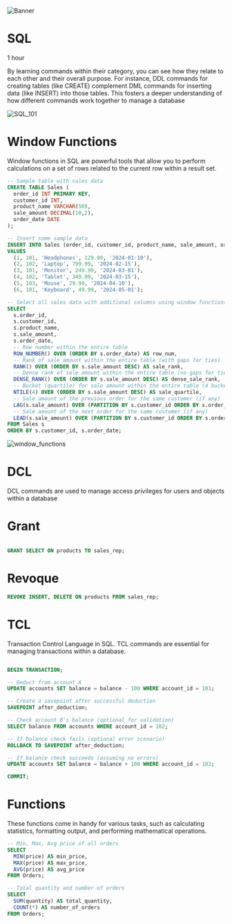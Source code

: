 ![Banner](https://github.com/AleMorales9011/ForgeWare/blob/912757a3619eb391442ee6c245fb9dd5210d952b/src/images/medium-shot-man-living-as-digital-nomad.jpg)
# SQL

1 hour

By learning commands within their category, you can see how they relate to each other and their overall purpose. For instance, DDL commands for creating tables (like CREATE) complement DML commands for inserting data (like INSERT) into those tables.  This fosters a deeper understanding of how different commands work together to manage a database

![SQL_101](https://github.com/AleMorales9011/ForgeWare/blob/912757a3619eb391442ee6c245fb9dd5210d952b/src/images/SQL_101.jpeg)

# Window Functions

Window functions in SQL are powerful tools that allow you to perform calculations on a set of rows related to the current row within a result set.

```SQL
-- Sample table with sales data
CREATE TABLE Sales (
  order_id INT PRIMARY KEY,
  customer_id INT,
  product_name VARCHAR(50),
  sale_amount DECIMAL(10,2),
  order_date DATE
);

-- Insert some sample data
INSERT INTO Sales (order_id, customer_id, product_name, sale_amount, order_date)
VALUES
  (1, 101, 'Headphones', 129.99, '2024-01-10'),
  (2, 102, 'Laptop', 799.99, '2024-02-15'),
  (3, 101, 'Monitor', 249.99, '2024-03-01'),
  (4, 102, 'Tablet', 349.99, '2024-03-15'),
  (5, 103, 'Mouse', 29.99, '2024-04-10'),
  (6, 101, 'Keyboard', 49.99, '2024-05-01');

-- Select all sales data with additional columns using window functions
SELECT
  s.order_id,
  s.customer_id,
  s.product_name,
  s.sale_amount,
  s.order_date,
  -- Row number within the entire table
  ROW_NUMBER() OVER (ORDER BY s.order_date) AS row_num,
  -- Rank of sale amount within the entire table (with gaps for ties)
  RANK() OVER (ORDER BY s.sale_amount DESC) AS sale_rank,
  -- Dense rank of sale amount within the entire table (no gaps for ties)
  DENSE_RANK() OVER (ORDER BY s.sale_amount DESC) AS dense_sale_rank,
  -- Bucket (quartile) for sale amount within the entire table (4 buckets)
  NTILE(4) OVER (ORDER BY s.sale_amount DESC) AS sale_quartile,
  -- Sale amount of the previous order for the same customer (if any)
  LAG(s.sale_amount) OVER (PARTITION BY s.customer_id ORDER BY s.order_date) AS prev_sale_amount,
  -- Sale amount of the next order for the same customer (if any)
  LEAD(s.sale_amount) OVER (PARTITION BY s.customer_id ORDER BY s.order_date) AS next_sale_amount
FROM Sales s
ORDER BY s.customer_id, s.order_date;

```
![window_functions](https://github.com/AleMorales9011/ForgeWare/blob/0ffa65f9b255708d1fac746bed43551d80b9c91c/src/images/windows_functions.jpg)

# DCL

DCL commands are used to manage access privileges for users and objects within a database

# Grant

```SQL

GRANT SELECT ON products TO sales_rep;

```
# Revoque

```SQL
REVOKE INSERT, DELETE ON products FROM sales_rep;
```

# TCL

Transaction Control Language in SQL. TCL commands are essential for managing transactions within a database. 

```SQL

BEGIN TRANSACTION;

-- Deduct from account A
UPDATE accounts SET balance = balance - 100 WHERE account_id = 101;

-- Create a savepoint after successful deduction
SAVEPOINT after_deduction;

-- Check account B's balance (optional for validation)
SELECT balance FROM accounts WHERE account_id = 102;

-- If balance check fails (optional error scenario)
ROLLBACK TO SAVEPOINT after_deduction;

-- If balance check succeeds (assuming no errors)
UPDATE accounts SET balance = balance + 100 WHERE account_id = 102;

COMMIT;

```

# Functions

These functions come in handy for various tasks, such as calculating statistics, formatting output, and performing mathematical operations. 

```SQL
-- Min, Max, Avg price of all orders
SELECT
  MIN(price) AS min_price,
  MAX(price) AS max_price,
  AVG(price) AS avg_price
FROM Orders;

-- Total quantity and number of orders
SELECT
  SUM(quantity) AS total_quantity,
  COUNT(*) AS number_of_orders
FROM Orders;
```
 

